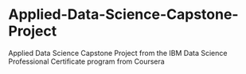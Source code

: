 # Applied-Data-Science-Capstone-Project
Applied Data Science Capstone Project from the IBM Data Science Professional Certificate program from Coursera
